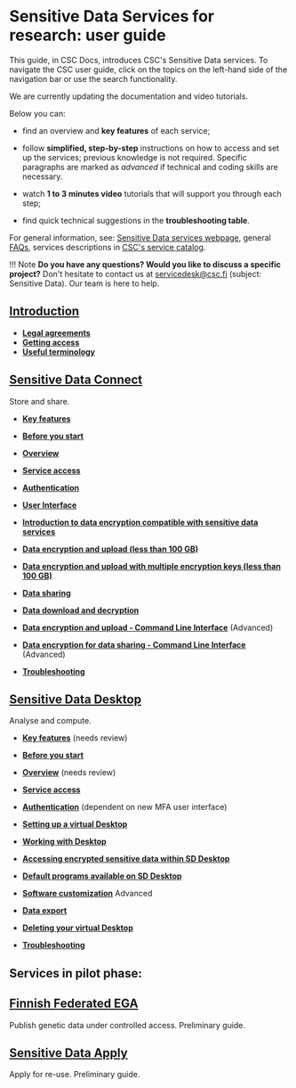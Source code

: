 # Sensitive Data Services for research: user guide

This guide, in CSC Docs, introduces CSC's Sensitive Data services. To navigate the CSC user guide, click on the topics on the left-hand side of the navigation bar or use the search functionality.

We are currently updating the documentation and video tutorials. 

Below you can:

* find an overview and **key features** of each service;

* follow **simplified, step-by-step** instructions on how to access and set up the services;  previous knowledge is not required. Specific paragraphs are marked as *advanced* if technical and coding skills are necessary. 

* watch **1 to 3 minutes video** tutorials that will support you through each step;

* find quick technical suggestions in the **troubleshooting table**.


For general information, see:
[Sensitive Data services webpage](https://research.csc.fi/sensitive-data-services-for-research), general [FAQs](../sensitive-data/faq_index.md), services descriptions in [CSC's service catalog](https://research.csc.fi/service-catalog).


!!! Note
    **Do you have any questions? Would you like to discuss a specific project?** Don't hesitate to contact us at servicedesk@csc.fi (subject: Sensitive Data). Our team is here to help.


## [Introduction](./intro.md)

  * [**Legal agreements**](intro.md#legal-agreements)
  * [**Getting access**](intro.md#getting-access)
  * [**Useful terminology**](intro.md#getting-access)


  
## [Sensitive Data Connect](./sd_connect.md)
Store and share.
   

  * [**Key features**](./sd_connect.md)

  * [**Before you start**](./sd_connect.md#before-you-start)
  
  * [**Overview**](./sd_connect.md#overview)
 
  * [**Service access**](./sd_connect.md#service-access)
  
  * [**Authentication**](./sd_connect.md#authentication)

  * [**User Interface**](./sensitive-data/sd_connect.md#user-interface)
  
  * [**Introduction to data encryption compatible with sensitive data services**](./sd_connect.md#introduction-to-data-encryption-compatible-with-sensitive-data-services)
 
 * [**Data encryption and upload (less than 100 GB)**](./sd_connect.md#sensitive-data-encryption-and-upload-default-less-than-100-gb)
 
 * [**Data encryption and upload with multiple encryption keys (less than 100 GB)**](sd_connect.md#sensitive-data-encryption-and-upload-multiple-encryption-keys-less-than-100-gb)
 
 * [**Data sharing**](./sd_connect.md#data-sharing)
 
 * [**Data download and decryption**](./sd_connect.md#data-dowload-and-decryption)
 
 * [**Data encryption and upload - Command Line Interface**](./sd_connect.md#data-encryption-and-upload---command-line-interface) (Advanced)
 
 * [**Data encryption for data sharing - Command Line Interface**](./sd_connect.md#data-encryption-and-upload-with-multpile-encryption-keys-and-data-sharing---command-line-interface) (Advanced)

 * [**Troubleshooting**](./sd_connect.md#troubleshooting) 
 

  

## [Sensitive Data Desktop](./sd_desktop.md)
Analyse and compute.

  * [**Key features**](./sd_desktop.md) (needs review)

  * [**Before you start**](sd_desktop.md#before-you-start)
  
  * [**Overview**](sd_desktop.md#overview)  (needs review)
 
  * [**Service access**](sd_desktop.md#service-access)  
  
  * [**Authentication**](sd_desktop.md#authentication) (dependent on new MFA user interface)

  * [**Setting up a virtual Desktop**](sd_desktop.md#setting-up-a-virtual-desktop) 

  * [**Working with Desktop**](sd_desktop.md#working-with-your-virtual-desktop)

  * [**Accessing encrypted sensitive data within SD Desktop**](sd_desktop.md#accessing-encrypted-sensitive-data-within-sd-desktop)

  * [**Default programs available on SD Desktop**](sd_desktop.md#default-programs-available-on-sd-desktop)
  
  * [**Software customization**](sd-desktop-singularity.md) Advanced

  * [**Data export**](sd_desktop.md#data-export-from-sd-desktop)

  * [**Deleting your virtual Desktop**](sd_desktop.md#deleting-your-virtual-desktop)
  
  * [**Troubleshooting**](sd_desktop.md#troubleshooting)
  
  

  
  
## Services in pilot phase:
  
## [Finnish Federated EGA](./federatedega.md)
Publish genetic data under controlled access. 
Preliminary guide.
 
  
## [Sensitive Data Apply](./sd-apply.md)
Apply for re-use. 
Preliminary guide. 
 
